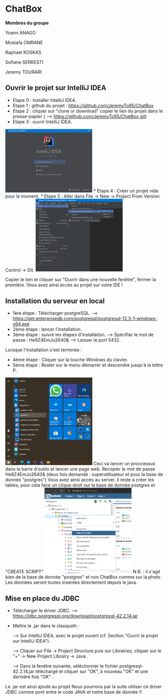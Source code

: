 ChatBox
======

**Membres du groupe**

Yoann ANAGO

Mostafa OMRANE

Raphael KOSKAS

Sofiane SERKESTI

Jeremy TOURARI


## Ouvrir le projet sur IntelliJ IDEA
* Etape 0 : Installer IntelliJ IDEA.
* Etape 1 : github du projet : https://github.com/JeremyTo95/ChatBox
* Etape 2 : cliquer sur "clone or download"
 copier le lien du projet dans le presse-papier 
( --> https://github.com/JeremyTo95/ChatBox.git)
* Etape 3 : ouvrir IntelliJ IDEA.
<img src="https://raw.githubusercontent.com/JeremyTo95/ChatBox/master/img/IntelliJStartUp.png" width="275">
* Etape 4 : Créer un projet vide pour le moment.
* Etape 5 : Aller dans File -> New -> Project From Version Control -> Git.

<img src="https://raw.githubusercontent.com/JeremyTo95/ChatBox/master/img/Recuperation_projet_git.png" width="275">

Copier le lien et cliquer sur "Ouvrir dans une nouvelle fenêtre", fermer la première.
Vous avez ainsi accès au projet sur votre IDE !

## Installation du serveur en local
* 1ère étape : Télécharger postgreSQL.
  --> https://get.enterprisedb.com/postgresql/postgresql-12.3-1-windows-x64.exe
* 2ème étape : lancer l'installation.
* 3ème étape : suivre les étapes d'installation.
  --> Spécifier le mot de passe : He9Z4EmJu2640&
  --> Laisser le port 5432.
  
Lorsque l'installation s'est terminée : 
* 4ème étape : Cliquer sur la touche Windows du clavier.
* 5ème étape : Rester sur le menu démarrer et descendre jusqu'à la lettre P.
<img src="https://raw.githubusercontent.com/JeremyTo95/ChatBox/master/img/menu_demarrer.png" width="275"> 
Ceci va lancer un proccessus dans la barre d'outils et lancer une page web.
Recopier le mot de passe He9Z4EmJu2640& (deux fois demandé : superutilisateur et pour la base de donnée "postgres")
Vous avez ainsi accès au server.
Il reste à créer les tables, pour cela faire un clique-droit sur la base de donnée postgres et "CREATE SCRIPT"
<img src="https://raw.githubusercontent.com/JeremyTo95/ChatBox/master/img/create_script.png" width="275">
N.B. : il s'agit bien de la base de donnée "postgres" et non ChatBox comme sur la photo
Les données seront toutes insérées directement depuis le java.

## Mise en place du JDBC
* Télécharger le driver JDBC.
  --> https://jdbc.postgresql.org/download/postgresql-42.2.14.jar
* Mettre le .jar dans le classpath :

  --> Sur IntelliJ IDEA, avec le projet ouvert (cf. Section "Ouvrir le projet sur IntelliJ IDEA").

    --> Cliquer sur File -> Project Structure puis sur Librairies, cliquer sur le "+" -> New Project Librairy -> Java .

    --> Dans la fenêtre suivante, séléctionner le fichier postgresql-42.2.14.jar téléchargé et cliquer sur "OK", à nouveau "OK" et une dernière fois "OK" .

Le .jar est ainsi ajouté au projet
Nous pourrons par la suite utiliser ce driver JDBC comme pont entre le code JAVA et notre base de donnée !!
